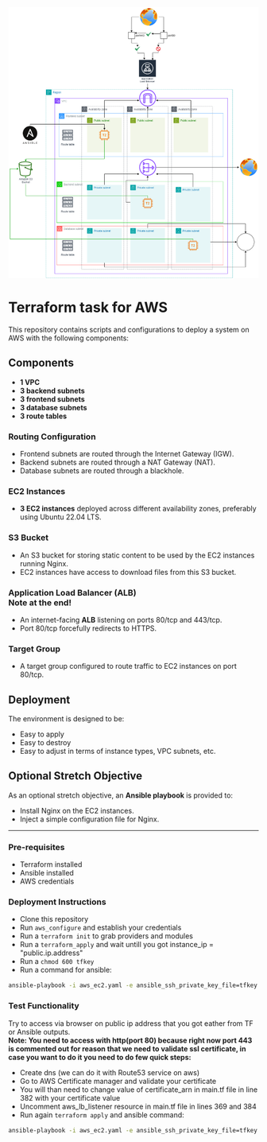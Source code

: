 ![Diagram](https://github.com/bgd11090/test_aws_tf/blob/main/devopstask.drawio.png)

# Terraform task for AWS

This repository contains scripts and configurations to deploy a system on AWS with the following components:

## Components

- **1 VPC**
- **3 backend subnets**
- **3 frontend subnets**
- **3 database subnets**
- **3 route tables**

### Routing Configuration

- Frontend subnets are routed through the Internet Gateway (IGW).
- Backend subnets are routed through a NAT Gateway (NAT).
- Database subnets are routed through a blackhole.

### EC2 Instances

- **3 EC2 instances** deployed across different availability zones, preferably using Ubuntu 22.04 LTS.

### S3 Bucket

- An S3 bucket for storing static content to be used by the EC2 instances running Nginx.
- EC2 instances have access to download files from this S3 bucket.

### Application Load Balancer (ALB) <br/> **Note at the end!**

- An internet-facing **ALB** listening on ports 80/tcp and 443/tcp.
- Port 80/tcp forcefully redirects to HTTPS.

### Target Group

- A target group configured to route traffic to EC2 instances on port 80/tcp.

## Deployment

The environment is designed to be:

- Easy to apply
- Easy to destroy
- Easy to adjust in terms of instance types, VPC subnets, etc.

## Optional Stretch Objective

As an optional stretch objective, an **Ansible playbook** is provided to:

- Install Nginx on the EC2 instances.
- Inject a simple configuration file for Nginx.

---

### Pre-requisites

- Terraform installed
- Ansible installed
- AWS credentials

### Deployment Instructions
- Clone this repository
- Run ```aws_configure``` and establish your credentials
- Run a ```terraform init``` to grab providers and modules
- Run a ```terraform_apply``` and wait untill you got instance_ip = "public.ip.address"
- Run a ```chmod 600 tfkey```
- Run a command for ansible:
```bash
ansible-playbook -i aws_ec2.yaml -e ansible_ssh_private_key_file=tfkey -e ansible_ssh_user=ubuntu nginx_setup.yaml
```

### Test Functionality
Try to access via browser on public ip address that you got eather from TF or Ansible outputs. <br/>
**Note: You need to access with http(port 80) because right now port 443 is commented out for reason that we need to validate ssl certificate, in case you want to do it you need to do few quick steps:**

- Create dns (we can do it with Route53 service on aws)
- Go to AWS Certificate manager and validate your certificate
- You will than need to change value of certificate_arn in main.tf file in line 382 with your certificate value
- Uncomment aws_lb_listener resource in main.tf file in lines 369 and 384
- Run again ```terraform apply``` and ansible command:
```bash
ansible-playbook -i aws_ec2.yaml -e ansible_ssh_private_key_file=tfkey -e ansible_ssh_user=ubuntu nginx_setup.yaml
```
 


